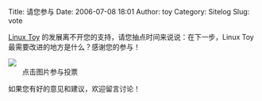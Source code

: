 Title: 请您参与
Date: 2006-07-08 18:01
Author: toy
Category: Sitelog
Slug: vote

[Linux Toy](http://linuxtoy.org)
的发展离不开您的支持，请您抽点时间来说说：在下一步，Linux Toy
最需要改进的地方是什么？感谢您的参与！

[![](http://vote.hellocity.cn/v/10245.png)](http://vote.hellocity.cn/v/10245)  
　　点击图片参与投票

如果您有好的意见和建议，欢迎留言讨论！
